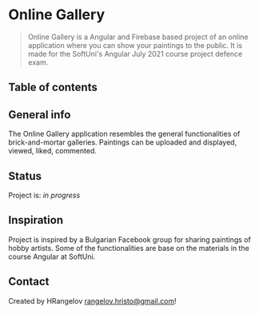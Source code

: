# Online Gallery
> Online Gallery is a Angular and Firebase based project of an online application where you can show your paintings to the public. It is made for the SoftUni's Angular July 2021 course project defence exam.  

## Table of contents

## General info
The Online Gallery application resembles the general functionalities of brick-and-mortar galleries. Paintings can be uploaded and displayed, viewed, liked, commented.


## Status
Project is: _in progress_

## Inspiration
Project is inspired by a Bulgarian Facebook group for sharing paintings of hobby artists. Some of the functionalities are base on the materials in the course Angular at SoftUni.

## Contact
Created by HRangelov rangelov.hristo@gmail.com!

